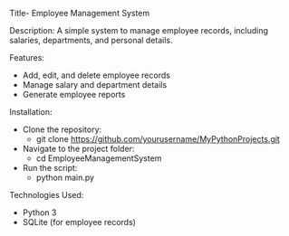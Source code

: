Title- Employee Management System

Description:
A simple system to manage employee records, including salaries, departments, and personal details.

Features:
- Add, edit, and delete employee records
- Manage salary and department details
- Generate employee reports

Installation:
- Clone the repository:
  - git clone https://github.com/yourusername/MyPythonProjects.git
- Navigate to the project folder:
  - cd EmployeeManagementSystem
- Run the script:
  - python main.py

Technologies Used:
- Python 3
- SQLite (for employee records)
